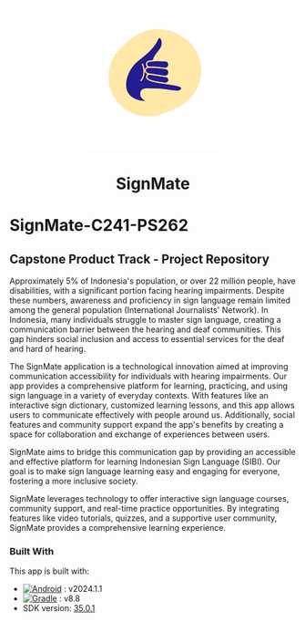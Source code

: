 <div align="center">
  <a href="https://github.com/furqanramadhan/SignMate-C241-PS262">
    <img src="app/src/main/res/drawable/logo.png" alt="Logo" width="250" height="250">
  </a>

  <h1 align="center">SignMate</h1>
</div>

# SignMate-C241-PS262

## Capstone Product Track - Project Repository

Approximately 5% of Indonesia's population, or over 22 million people, have disabilities, with a significant portion facing hearing impairments. Despite these numbers, awareness and proficiency in sign language remain limited among the general population​ (International Journalists' Network)​. In Indonesia, many individuals struggle to master sign language, creating a communication barrier between the hearing and deaf communities. This gap hinders social inclusion and access to essential services for the deaf and hard of hearing.

The SignMate application is a technological innovation aimed at improving communication accessibility for individuals with hearing impairments. Our app provides a comprehensive platform for learning, practicing, and using sign language in a variety of everyday contexts. With features like an interactive sign dictionary, customized learning lessons, and this app allows users to communicate effectively with people around us. Additionally, social features and community support expand the app's benefits by creating a space for collaboration and exchange of experiences between users.

SignMate aims to bridge this communication gap by providing an accessible and effective platform for learning Indonesian Sign Language (SIBI). Our goal is to make sign language learning easy and engaging for everyone, fostering a more inclusive society.

SignMate leverages technology to offer interactive sign language courses, community support, and real-time practice opportunities. By integrating features like video tutorials, quizzes, and a supportive user community, SignMate provides a comprehensive learning experience.

### Built With

This app is built with:

* [![Android][Android.Studio]][Android-url] : v2024.1.1
* [![Gradle][Gradle]][Gradle-url] : v8.8
* SDK version: [35.0.1][sdk-url]

[Android.Studio]: https://img.shields.io/badge/Android.Studio-4CAF50?style=for-the-badge&logo=android-studio&logoColor=white
[Android-url]: https://developer.android.com/studio?hl=id
[Gradle]: https://img.shields.io/badge/Gradle-1E90FF?style=for-the-badge&logo=gradle&logoColor=white
[Gradle-url]: https://gradle.org/
[sdk-url]: https://developer.android.com/tools/releases/platform-tools?hl=id
